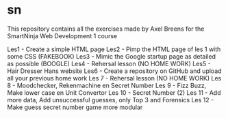 # sn
This repository contains all the exercises made by Axel Breens for the SmartNinja Web Development 1 course

Les1 - Create a simple HTML page
Les2 - Pimp the HTML page of les 1 with some CSS (FAKEBOOK)
Les3 - Mimic the Google startup page as detailed as possible (BOOGLE)
Les4 - Rehersal lesson (NO HOME WORK)
Les5 - Hair Dresser Hans website
Les6 - Create a repository on GitHub and upload all your previous home work
Les 7 - Rehersal lesson (NO HOME WORK)
Les 8 - Moodchecker, Rekenmachine en Secret Number
Les 9 - Fizz Buzz, Make lower case en Unit Convertor
Les 10 - Secret Number (2)
Les 11 - Add more data, Add unsuccessful guesses, only Top 3 and Forensics
Les 12 - Make guess secret number game more modular 

 
